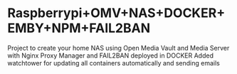 # Raspberrypi+OMV+NAS+DOCKER+EMBY+NPM+FAIL2BAN
Project to create your home NAS using Open Media Vault and Media Server with Nginx Proxy Manager and FAIL2BAN deployed in DOCKER
Added watchtower for updating all containers automatically and sending emails
